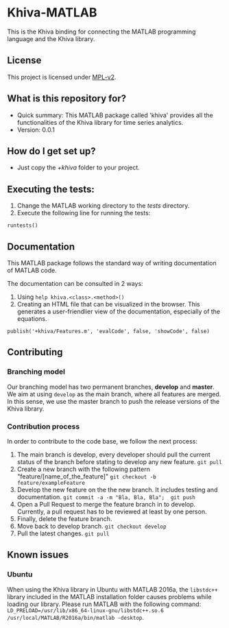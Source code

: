 # Khiva-MATLAB
This is the Khiva binding for connecting the MATLAB programming language and the Khiva library.

## License
This project is licensed under [MPL-v2](https://www.mozilla.org/en-US/MPL/2.0/).

## What is this repository for?

* Quick summary:
This MATLAB package called 'khiva' provides all the functionalities of the Khiva library for time series analytics.
* Version:
0.0.1

## How do I get set up?
* Just copy the *+khiva* folder to your project.

## Executing the tests:
1. Change the MATLAB working directory to the *tests* directory.
2. Execute the following line for running the tests:

```
runtests()
```

## Documentation
This MATLAB package follows the standard way of writing documentation of MATLAB code.

The documentation can be consulted in 2 ways:
1. Using `help khiva.<class>.<method>()`
2. Creating an HTML file that can be visualized in the browser. This generates
   a user-friendlier view of the documentation, especially of the equations.
```
publish('+khiva/Features.m', 'evalCode', false, 'showCode', false)
```

## Contributing

### Branching model

Our branching model has two permanent branches, **develop** and **master**. We aim at using `develop` as the main branch, where all features are merged. In this sense, we use the master branch to push the release versions of the Khiva library.

### Contribution process

In order to contribute to the code base, we follow the next process:
1. The main branch is develop, every developer should pull the current status of the branch before stating to develop any new feature.
`git pull`
2. Create a new branch with the following pattern "feature/[name_of_the_feature]"
`git checkout -b feature/exampleFeature`
3. Develop the new feature on the the new branch. It includes testing and documentation.
`git commit -a -m "Bla, Bla, Bla";  git push`
4. Open a Pull Request to merge the feature branch in to develop. Currently, a pull request has to be reviewed at least by one person.
5. Finally, delete the feature branch.
6. Move back to develop branch.
`git checkout develop`
7. Pull the latest changes.
`git pull`

## Known issues

### Ubuntu
When using the Khiva library in Ubuntu with MATLAB 2016a, the `libstdc++` library included in the MATLAB installation folder causes problems while loading our library. Please run MATLAB with the following command: `LD_PRELOAD=/usr/lib/x86_64-linux-gnu/libstdc++.so.6 /usr/local/MATLAB/R2016a/bin/matlab -desktop`.

